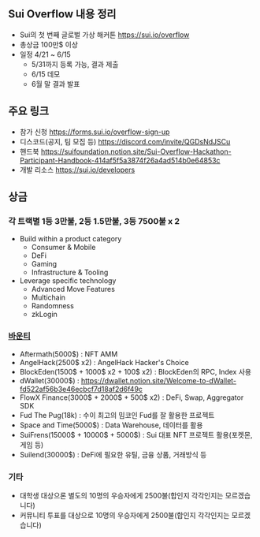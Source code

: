 ## Sui Overflow 내용 정리
- Sui의 첫 번째 글로벌 가상 해커톤 https://sui.io/overflow
- 총상금 100만$ 이상
- 일정 4/21 ~ 6/15
   - 5/31까지 등록 가능, 결과 제출
   - 6/15 데모
   - 6월 말 결과 발표

## 주요 링크
- 참가 신청 https://forms.sui.io/overflow-sign-up
- 디스코드(공지, 팀 모집 등) https://discord.com/invite/QGDsNdJSCu
- 핸드북 https://suifoundation.notion.site/Sui-Overflow-Hackathon-Participant-Handbook-414af5f5a3874f26a4ad514b0e64853c
- 개발 리소스 https://sui.io/developers

## 상금
### 각 트랙별 1등 3만불, 2등 1.5만불, 3등 7500불 x 2
- Build within a product category
  - Consumer & Mobile
  - DeFi
  - Gaming
  - Infrastructure & Tooling
- Leverage specific technology
  - Advanced Move Features
  - Multichain
  - Randomness
  - zkLogin
### [바운티](https://suifoundation.notion.site/Sui-Overflow-Hackathon-Ecosystem-Project-Prize-Information-49c2049ecdf445c6aae2d8ff2417006f)
- Aftermath(5000$) : NFT AMM
- AngelHack(2500$ x2) : AngelHack Hacker's Choice
- BlockEden(1500$ + 1000$ x2 + 100$ x2) : BlockEden의 RPC, Index 사용
- dWallet(30000$) : https://dwallet.notion.site/Welcome-to-dWallet-fd522af56b3e46ecbcf7d18af2d6f49c
- FlowX Finance(3000$ + 2000$ + 500$ x2) : DeFi, Swap, Aggregator SDK
- Fud The Pug(18k) : 수이 최고의 밈코인 Fud를 잘 활용한 프로젝트
- Space and Time(5000$) : Data Warehouse, 데이터를 활용
- SuiFrens(15000$ + 10000$ + 5000$) : Sui 대표 NFT 프로젝트 활용(포켓몬, 게임 등)
- Suilend(30000$) : DeFi에 필요한 유틸, 금융 상품, 거래방식 등
### 기타
- 대학생 대상으론 별도의 10명의 우승자에게 2500불(합인지 각각인지는 모르겠습니다)
- 커뮤니티 투표를 대상으로 10명의 우승자에게  2500불(합인지 각각인지는 모르겠습니다)
